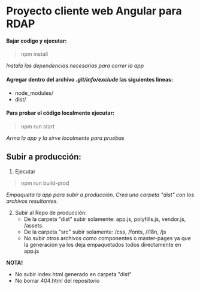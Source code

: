 # Proyecto cliente web Angular para RDAP

#### Bajar codigo y ejecutar:
>npm install

*Instala las dependencias necesarias para correr la app*

#### Agregar dentro del archivo *.git/info/exclude* las siguientes lineas:
  - node_modules/
  - dist/


#### Para probar el código localmente ejecutar:
>npm run start

*Arma la app y la sirve localmente para pruebas*

## Subir a producción:
1. Ejecutar
>npm run build-prod

*Empaqueta la app para subir a producción. Crea una carpeta "dist" con los archivos resultantes.*

2. Subir al Repo de producción:
    - De la carpeta "dist" subir solamente: app.js, polyfills.js, vendor.js, /assets.
    - De la carpeta "src" subir solamente:  /css, /fonts, /i18n, /js
    - No subir otros archivos como componentes o master-pages ya que la generación ya los deja empaquetados todos directamente       en app.js


**NOTA!**
- No subir index.html generado en carpeta "dist"
- No borrar 404.html del repositorio
